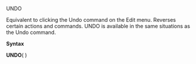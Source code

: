 UNDO

Equivalent to clicking the Undo command on the Edit menu. Reverses
certain actions and commands. UNDO is available in the same situations
as the Undo command.

**Syntax**

**UNDO**( )


